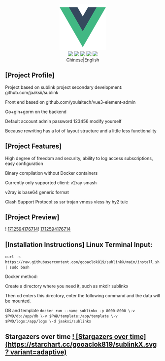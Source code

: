  <div align="center"><img src="webs/src/assets/logo.png" width="150px" height="150px" /></div> 

 <div align="center">     <img src="https://img.shields.io/badge/Vue-5.0.8-brightgreen.svg"/>     <img src="https://img.shields.io/badge/Go-1.22.0-green.svg"/>     <img src="https://img.shields.io/badge/Element Plus-2.6.1-blue.svg"/>     <img src="https://img.shields.io/badge/license-MIT-green.svg"/>     <a href="https://t.me/+u6gLWF0yP5NiZWQ1" target="_blank">         <img src="https://img.shields.io/badge/TG-交流群-orange.svg"/>     </a>     <div align="center"><a href="README.md">Chinese</a>|English</div></div> 

 ## [Project Profile] 

 Project based on sublink project secondary development: github.com/jaaksii/sublink 

 Front end based on github.com/youlaitech/vue3-element-admin 

 Go+gin+gorm on the backend 

 Default account admin password 123456 modify yourself 

 Because rewriting has a lot of layout structure and a little less functionality 

 ## [Project Features] 

 High degree of freedom and security, ability to log access subscriptions, easy configuration 

 Binary compilation without Docker containers 

 Currently only supported client: v2ray smash 

 v2ray is base64 generic format 

 Clash Support Protocol:ss ssr trojan vmess vless hy hy2 tuic 

 ## [Project Preview] 

 !  [1712594176714](webs/src/assets/1.png)!  [1712594176714](webs/src/assets/2.png) 

 ## [Installation Instructions] Linux Terminal Input: 
 ```curl -s https://raw.githubusercontent.com/gooaclok819/sublinkX/main/install.sh | sudo bash ``` 

 Docker method: 

 Create a directory where you need it, such as mkdir sublinkx 

 Then cd enters this directory, enter the following command and the data will be mounted. 

 DB and template ```docker run --name sublinkx -p 8000:8000 \-v $PWD/db:/app/db \-v $PWD/template:/app/template \-v $PWD/logs:/app/logs \-d jaaksi/sublinkx ``` 

 ## Stargazers over time [!  [Stargazers over time](https://starchart.cc/gooaclok819/sublinkX.svg?  variant=adaptive)](https://starchart.cc/gooaclok819/sublinkX) 